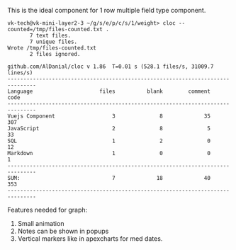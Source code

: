This is the ideal component for 1 row multiple field type component.

```
vk-tech@vk-mini-layer2-3 ~/g/s/e/p/c/s/1/weight> cloc --counted=/tmp/files-counted.txt .
       7 text files.
       7 unique files.
Wrote /tmp/files-counted.txt
       2 files ignored.

github.com/AlDanial/cloc v 1.86  T=0.01 s (528.1 files/s, 31009.7 lines/s)
-------------------------------------------------------------------------------
Language                     files          blank        comment           code
-------------------------------------------------------------------------------
Vuejs Component                  3              8             35            307
JavaScript                       2              8              5             33
SQL                              1              2              0             12
Markdown                         1              0              0              1
-------------------------------------------------------------------------------
SUM:                             7             18             40            353
-------------------------------------------------------------------------------

```

Features needed for graph:

1. Small animation
2. Notes can be shown in popups
3. Vertical markers like in apexcharts for med dates.
